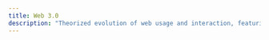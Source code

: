 ```yaml
---
title: Web 3.0
description: "Theorized evolution of web usage and interaction, featuring more personalized browsing experiences, data interconnectedness, and decentralized platforms, often associated with the decentralization and blockchain technologies"
---
```

